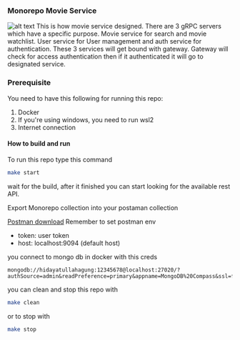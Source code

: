 ### Monorepo Movie Service

![alt text](https://i.imgur.com/4KIuy9Q.png "System Architecture")
This is how movie service designed. There are 3 gRPC servers which have a specific purpose. Movie service for search and
movie watchlist. User service for User management and auth service for authentication. These 3 services will get bound
with gateway. Gateway will check for access authentication then if it authenticated it will go to designated service.

### Prerequisite

You need to have this following for running this repo:

1. Docker
2. If you're using windows, you need to run wsl2
3. Internet connection

#### How to build and run

To run this repo type this command

```bash
make start
```

wait for the build, after it finished you can start looking for the available rest API.

Export Monorepo collection into your postaman collection

[Postman download](https://drive.google.com/file/d/1zsZqPK7-jGQfRyQIQqn38QH2XeUlHO8Y/view?usp=sharing)
Remember to set postman env

- token: user token
- host: localhost:9094 (default host)

you connect to mongo db in docker with this creds

```
mongodb://hidayatullahagung:12345678@localhost:27020/?authSource=admin&readPreference=primary&appname=MongoDB%20Compass&ssl=false
```

you can clean and stop this repo with

```bash
make clean
```

or to stop with

```bash
make stop
```
